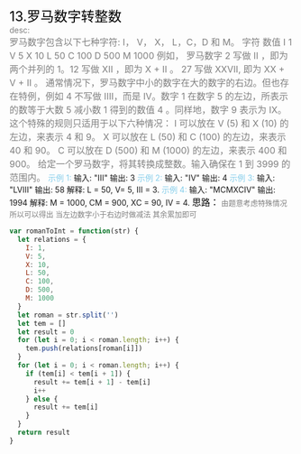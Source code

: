 <font color=black size=5>13.罗马数字转整数<br></font>
<font color=gray>desc:<br></font>
<font color=gray size=3>
罗马数字包含以下七种字符: I， V， X， L，C，D 和 M。
字符 数值
I 1
V 5
X 10
L 50
C 100
D 500
M 1000
例如， 罗马数字 2 写做 II ，即为两个并列的 1。12 写做 XII ，即为 X + II 。 27 写做 XXVII, 即为 XX + V + II 。
通常情况下，罗马数字中小的数字在大的数字的右边。但也存在特例，例如 4 不写做 IIII，而是 IV。数字 1 在数字 5 的左边，所表示的数等于大数 5 减小数 1 得到的数值 4 。同样地，数字 9 表示为 IX。这个特殊的规则只适用于以下六种情况：
I 可以放在 V (5) 和 X (10) 的左边，来表示 4 和 9。
X 可以放在 L (50) 和 C (100) 的左边，来表示 40 和 90。
C 可以放在 D (500) 和 M (1000) 的左边，来表示 400 和 900。
给定一个罗马数字，将其转换成整数。输入确保在 1 到 3999 的范围内。
</font>
<font color=skyblue>示例 1:</font>
<font >
输入: "III"
输出: 3
</font>
<font color=skyblue>示例 2:</font>
<font background=gray>
输入: "IV"
输出: 4
</font>
<font color=skyblue>示例 3:</font>
<font background=gray>
输入: "LVIII"
输出: 58
解释: L = 50, V= 5, III = 3.
</font>
<font color=skyblue>示例 4:</font>
<font background=gray>
输入: "MCMXCIV"
输出: 1994
解释: M = 1000, CM = 900, XC = 90, IV = 4.
</font>
<font color=black size=3>
思路：</font><font color=gray size=2>
由题意考虑特殊情况 所以可以得出 当左边数字小于右边时做减法 其余累加即可
</font>

```javascript
var romanToInt = function(str) {
  let relations = {
    I: 1,
    V: 5,
    X: 10,
    L: 50,
    C: 100,
    D: 500,
    M: 1000
  }
  let roman = str.split('')
  let tem = []
  let result = 0
  for (let i = 0; i < roman.length; i++) {
    tem.push(relations[roman[i]])
  }
  for (let i = 0; i < roman.length; i++) {
    if (tem[i] < tem[i + 1]) {
      result += tem[i + 1] - tem[i]
      i++
    } else {
      result += tem[i]
    }
  }
  return result
}
```
